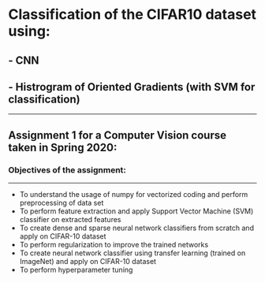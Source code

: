# Classification of the CIFAR10 dataset using:
## - CNN
## - Histrogram of Oriented Gradients (with SVM for classification)
-------
## Assignment 1 for a Computer Vision course taken in Spring 2020:
### Objectives of the assignment:
-------
- To understand the usage of numpy for vectorized coding and perform preprocessing of data set
- To perform feature extraction and apply Support Vector Machine (SVM) classifier on extracted features
- To create dense and sparse neural network classifiers from scratch and apply on CIFAR-10 dataset
- To perform regularization to improve the trained networks
- To create neural network classifier using transfer learning (trained on ImageNet) and apply on CIFAR-10
dataset
- To perform hyperparameter tuning
